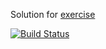 Solution for [exercise](https://github.com/vlm/programming-exercise-c-1)

[![Build Status](https://travis-ci.org/tgrx/prog-exc-c-1.svg?branch=master)](https://travis-ci.org/tgrx/prog-exc-c-1)
